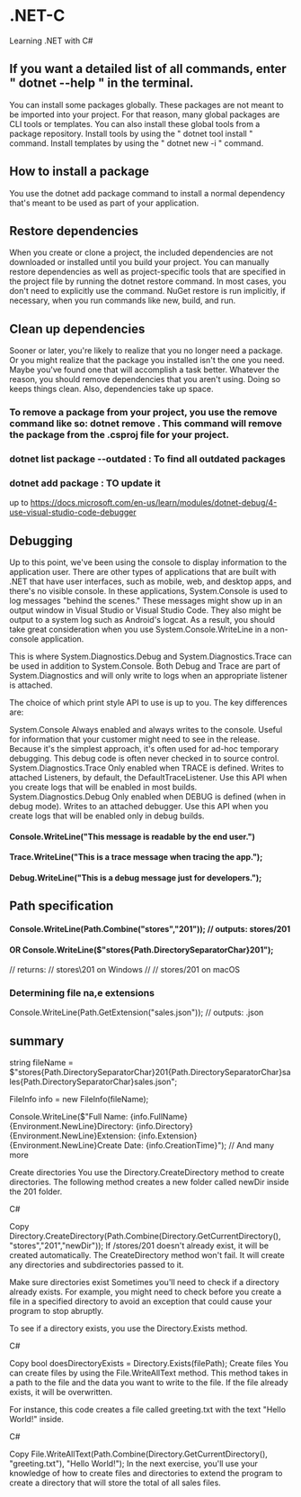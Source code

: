 # .NET-C
Learning .NET with C#

## If you want a detailed list of all commands, enter " dotnet --help " in the terminal.

You can install some packages globally. These packages are not meant to be imported into your project. For that reason, many global packages are CLI tools or templates. You can also install these global tools from a package repository. Install tools by using the " dotnet tool install <name of package> " command. Install templates by using the " dotnet new -i <name of package> " command.

## How to install a package
You use the dotnet add package <dependency name> command to install a normal dependency that's meant to be used as part of your application.

## Restore dependencies
When you create or clone a project, the included dependencies are not downloaded or installed until you build your project. You can manually restore dependencies as well as project-specific tools that are specified in the project file by running the dotnet restore command. In most cases, you don't need to explicitly use the command. NuGet restore is run implicitly, if necessary, when you run commands like new, build, and run.

## Clean up dependencies
Sooner or later, you're likely to realize that you no longer need a package. Or you might realize that the package you installed isn't the one you need. Maybe you've found one that will accomplish a task better. Whatever the reason, you should remove dependencies that you aren't using. Doing so keeps things clean. Also, dependencies take up space.

### To remove a package from your project, you use the remove command like so: dotnet remove <name of dependency>. This command will remove the package from the .csproj file for your project.

### dotnet list package --outdated : To find all outdated packages

### dotnet add package <package name>  : TO update it


up to https://docs.microsoft.com/en-us/learn/modules/dotnet-debug/4-use-visual-studio-code-debugger


## Debugging

Up to this point, we've been using the console to display information to the application user. There are other types of applications that are built with .NET that have user interfaces, such as mobile, web, and desktop apps, and there's no visible console. In these applications, System.Console is used to log messages "behind the scenes." These messages might show up in an output window in Visual Studio or Visual Studio Code. They also might be output to a system log such as Android's logcat. As a result, you should take great consideration when you use System.Console.WriteLine in a non-console application.

This is where System.Diagnostics.Debug and System.Diagnostics.Trace can be used in addition to System.Console. Both Debug and Trace are part of System.Diagnostics and will only write to logs when an appropriate listener is attached.

The choice of which print style API to use is up to you. The key differences are:

System.Console
Always enabled and always writes to the console.
Useful for information that your customer might need to see in the release.
Because it's the simplest approach, it's often used for ad-hoc temporary debugging. This debug code is often never checked in to source control.
System.Diagnostics.Trace
Only enabled when TRACE is defined.
Writes to attached Listeners, by default, the DefaultTraceListener.
Use this API when you create logs that will be enabled in most builds.
System.Diagnostics.Debug
Only enabled when DEBUG is defined (when in debug mode).
Writes to an attached debugger.
Use this API when you create logs that will be enabled only in debug builds.

#### Console.WriteLine("This message is readable by the end user.")
#### Trace.WriteLine("This is a trace message when tracing the app.");
#### Debug.WriteLine("This is a debug message just for developers.");


## Path specification 

#### Console.WriteLine(Path.Combine("stores","201")); // outputs: stores/201

#### OR Console.WriteLine($"stores{Path.DirectorySeparatorChar}201");

// returns:
// stores\201 on Windows
//
// stores/201 on macOS

### Determining file na,e extensions

Console.WriteLine(Path.GetExtension("sales.json")); // outputs: .json

## summary 
string fileName = $"stores{Path.DirectorySeparatorChar}201{Path.DirectorySeparatorChar}sales{Path.DirectorySeparatorChar}sales.json";

FileInfo info = new FileInfo(fileName);

Console.WriteLine($"Full Name: {info.FullName}{Environment.NewLine}Directory: {info.Directory}{Environment.NewLine}Extension: {info.Extension}{Environment.NewLine}Create Date: {info.CreationTime}"); // And many more



Create directories
You use the Directory.CreateDirectory method to create directories. The following method creates a new folder called newDir inside the 201 folder.

C#

Copy
Directory.CreateDirectory(Path.Combine(Directory.GetCurrentDirectory(), "stores","201","newDir"));
If /stores/201 doesn't already exist, it will be created automatically. The CreateDirectory method won't fail. It will create any directories and subdirectories passed to it.

Make sure directories exist
Sometimes you'll need to check if a directory already exists. For example, you might need to check before you create a file in a specified directory to avoid an exception that could cause your program to stop abruptly.

To see if a directory exists, you use the Directory.Exists method.

C#

Copy
bool doesDirectoryExists = Directory.Exists(filePath);
Create files
You can create files by using the File.WriteAllText method. This method takes in a path to the file and the data you want to write to the file. If the file already exists, it will be overwritten.

For instance, this code creates a file called greeting.txt with the text "Hello World!" inside.

C#

Copy
File.WriteAllText(Path.Combine(Directory.GetCurrentDirectory(), "greeting.txt"), "Hello World!");
In the next exercise, you'll use your knowledge of how to create files and directories to extend the program to create a directory that will store the total of all sales files.